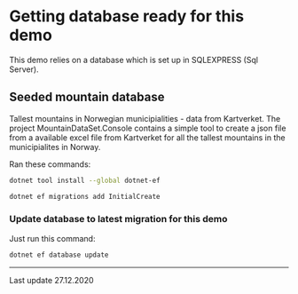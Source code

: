 ﻿# Getting database ready for this demo

This demo relies on a database which is set up in SQLEXPRESS (Sql Server).



## Seeded mountain database

Tallest mountains in Norwegian municipialities - data from Kartverket.
The project MountainDataSet.Console contains a simple tool to create a 
json file from a available excel file from Kartverket for all the tallest 
mountains in the municipialites in Norway. 


Ran these commands:

``` bash
dotnet tool install --global dotnet-ef

dotnet ef migrations add InitialCreate
```


### Update database to latest migration for this demo 

Just run this command: 

``` bash
dotnet ef database update 
```
<hr />

Last update 27.12.2020 

